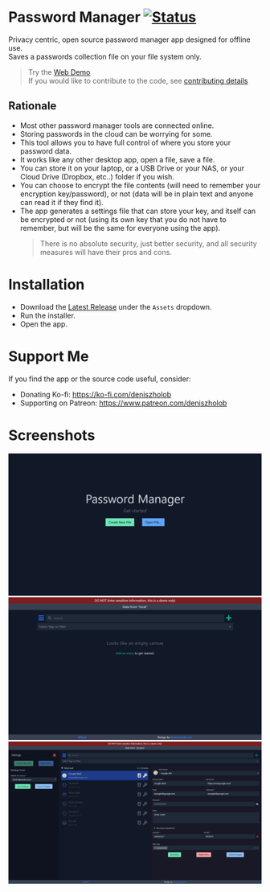 # Password Manager [![Status](https://github.com/deniszholob/password-manager/actions/workflows/main.yml/badge.svg)](https://github.com/deniszholob/password-manager/actions/workflows/main.yml)

Privacy centric, open source password manager app designed for offline use. <br>
Saves a passwords collection file on your file system only.

> Try the [Web Demo](https://deniszholob.github.io/password-manager/)<br>
> If you would like to contribute to the code, see [contributing details](CONTRIBUTING.md)

## Rationale

- Most other password manager tools are connected online.
- Storing passwords in the cloud can be worrying for some.
- This tool allows you to have full control of where you store your password data.
- It works like any other desktop app, open a file, save a file.
- You can store it on your laptop, or a USB Drive or your NAS, or your Cloud Drive (Dropbox, etc..) folder if you wish.
- You can choose to encrypt the file contents (will need to remember your encryption key/password), or not (data will be in plain text and anyone can read it if they find it).
- The app generates a settings file that can store your key, and itself can be encrypted or not (using its own key that you do not have to remember, but will be the same for everyone using the app).
  > There is no absolute security, just better security, and all security measures will have their pros and cons.

# Installation

- Download the [Latest Release](https://github.com/deniszholob/password-manager/releases/latest) under the `Assets` dropdown.
- Run the installer.
- Open the app.

# Support Me

If you find the app or the source code useful, consider:

- Donating Ko-fi: https://ko-fi.com/deniszholob
- Supporting on Patreon: https://www.patreon.com/deniszholob

# Screenshots

![Password Manager Landing](screenshots/password-manager-landing.png)
![Password Manager New](screenshots/password-manager-new.png)
![Password Manager Edit](screenshots/password-manager-edit.png)
